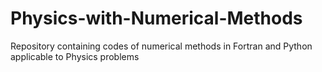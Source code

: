 # Physics-with-Numerical-Methods
Repository containing codes of numerical methods in Fortran and Python applicable to Physics problems